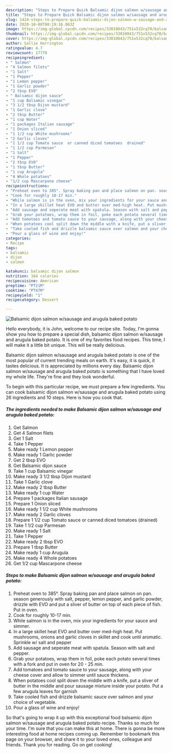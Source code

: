```yaml
---
description: "Steps to Prepare Quick Balsamic dijon salmon w/sausage and arugula baked potato"
title: "Steps to Prepare Quick Balsamic dijon salmon w/sausage and arugula baked potato"
slug: 1424-steps-to-prepare-quick-balsamic-dijon-salmon-w-sausage-and-arugula-baked-potato
date: 2020-10-08T00:19:16.063Z
image: https://img-global.cpcdn.com/recipes/33010843/751x532cq70/balsamic-dijon-salmon-wsausage-and-arugula-baked-potato-recipe-main-photo.jpg
thumbnail: https://img-global.cpcdn.com/recipes/33010843/751x532cq70/balsamic-dijon-salmon-wsausage-and-arugula-baked-potato-recipe-main-photo.jpg
cover: https://img-global.cpcdn.com/recipes/33010843/751x532cq70/balsamic-dijon-salmon-wsausage-and-arugula-baked-potato-recipe-main-photo.jpg
author: Sallie Harrington
ratingvalue: 4.7
reviewcount: 17779
recipeingredient:
- " Salmon"
- "4 Salmon filets"
- "1 Salt"
- "1 Pepper"
- "1 Lemon pepper"
- "1 Garlic powder"
- "2 tbsp EVO"
- " Balsamic dijon sauce"
- "1 cup Balsamic vinegar"
- "3 1/2 tbsp Dijon mustard"
- "1 Garlic clove"
- "2 tbsp Butter"
- "1 cup Water"
- "1 packages Italian sausage"
- "1 Onion sliced"
- "1 1/2 cup White mushrooms"
- "2 Garlic cloves"
- "1 1/2 cup Tomato sauce  or canned diced tomatoes  drained"
- "1 1/2 cup Parmesan"
- "1 Salt"
- "1 Pepper"
- "2 tbsp EVO"
- "1 tbsp Butter"
- "1 cup Arugula"
- "4 Whole potatoes"
- "1/2 cup Mascarpone cheese"
recipeinstructions:
- "Preheat oven to 385°. Spray baking pan and place salmon on pan. season generously with salt, pepper, lemon pepper, and garlic powder, drizzle with EVO and put a sliver of butter on top of each piece of fish. Put in oven."
- "Cook for roughly 10-17 min."
- "While salmon is in the oven, mix your ingredients for your sauce and simmer."
- "In a large skillet heat EVO and butter over med-high heat. Put mushrooms, onions and garlic cloves in skillet and cook until aromatic. Sprinkle w/ salt and pepper"
- "Add sausage and seperate meat with spatula. Season with salt and pepper."
- "Grab your potatoes, wrap them in foil, poke each potato several times with a fork and put in oven for 20 - 25 min."
- "Add tomatoes and tomato sauce to your sausage, along with your cheese cover and allow to simmer until sauce thickens."
- "When potatoes cool split down the middle with a knife, put a sliver of butter in the middle and pour sausage mixture inside your potato. Put a few arugula leaves for garnish"
- "Take cooled fish and drizzle balsamic sauce over salmon and your choice of vegetable."
- "Pour a glass of wine and enjoy!"
categories:
- Recipe
tags:
- balsamic
- dijon
- salmon

katakunci: balsamic dijon salmon 
nutrition: 164 calories
recipecuisine: American
preptime: "PT21M"
cooktime: "PT47M"
recipeyield: "1"
recipecategory: Dessert

---
```



![Balsamic dijon salmon w/sausage and arugula baked potato](https://img-global.cpcdn.com/recipes/33010843/751x532cq70/balsamic-dijon-salmon-wsausage-and-arugula-baked-potato-recipe-main-photo.jpg)

Hello everybody, it is John, welcome to our recipe site. Today, I'm gonna show you how to prepare a special dish, balsamic dijon salmon w/sausage and arugula baked potato. It is one of my favorites food recipes. This time, I will make it a little bit unique. This will be really delicious.



Balsamic dijon salmon w/sausage and arugula baked potato is one of the most popular of current trending meals on earth. It's easy, it is quick, it tastes delicious. It is appreciated by millions every day. Balsamic dijon salmon w/sausage and arugula baked potato is something that I have loved my whole life. They're fine and they look wonderful.


To begin with this particular recipe, we must prepare a few ingredients. You can cook balsamic dijon salmon w/sausage and arugula baked potato using 26 ingredients and 10 steps. Here is how you cook that.

<!--inarticleads1-->

##### The ingredients needed to make Balsamic dijon salmon w/sausage and arugula baked potato:

1. Get  Salmon
1. Get 4 Salmon filets
1. Get 1 Salt
1. Take 1 Pepper
1. Make ready 1 Lemon pepper
1. Make ready 1 Garlic powder
1. Get 2 tbsp EVO
1. Get  Balsamic dijon sauce
1. Take 1 cup Balsamic vinegar
1. Make ready 3 1/2 tbsp Dijon mustard
1. Take 1 Garlic clove
1. Make ready 2 tbsp Butter
1. Make ready 1 cup Water
1. Prepare 1 packages Italian sausage
1. Prepare 1 Onion sliced
1. Make ready 1 1/2 cup White mushrooms
1. Make ready 2 Garlic cloves
1. Prepare 1 1/2 cup Tomato sauce  or canned diced tomatoes  (drained)
1. Take 1 1/2 cup Parmesan
1. Make ready 1 Salt
1. Take 1 Pepper
1. Make ready 2 tbsp EVO
1. Prepare 1 tbsp Butter
1. Make ready 1 cup Arugula
1. Make ready 4 Whole potatoes
1. Get 1/2 cup Mascarpone cheese




<!--inarticleads2-->

##### Steps to make Balsamic dijon salmon w/sausage and arugula baked potato:

1. Preheat oven to 385°. Spray baking pan and place salmon on pan. season generously with salt, pepper, lemon pepper, and garlic powder, drizzle with EVO and put a sliver of butter on top of each piece of fish. Put in oven.
1. Cook for roughly 10-17 min.
1. While salmon is in the oven, mix your ingredients for your sauce and simmer.
1. In a large skillet heat EVO and butter over med-high heat. Put mushrooms, onions and garlic cloves in skillet and cook until aromatic. Sprinkle w/ salt and pepper
1. Add sausage and seperate meat with spatula. Season with salt and pepper.
1. Grab your potatoes, wrap them in foil, poke each potato several times with a fork and put in oven for 20 - 25 min.
1. Add tomatoes and tomato sauce to your sausage, along with your cheese cover and allow to simmer until sauce thickens.
1. When potatoes cool split down the middle with a knife, put a sliver of butter in the middle and pour sausage mixture inside your potato. Put a few arugula leaves for garnish
1. Take cooled fish and drizzle balsamic sauce over salmon and your choice of vegetable.
1. Pour a glass of wine and enjoy!




So that's going to wrap it up with this exceptional food balsamic dijon salmon w/sausage and arugula baked potato recipe. Thanks so much for your time. I'm sure that you can make this at home. There is gonna be more interesting food at home recipes coming up. Remember to bookmark this page on your browser, and share it to your loved ones, colleague and friends. Thank you for reading. Go on get cooking!
